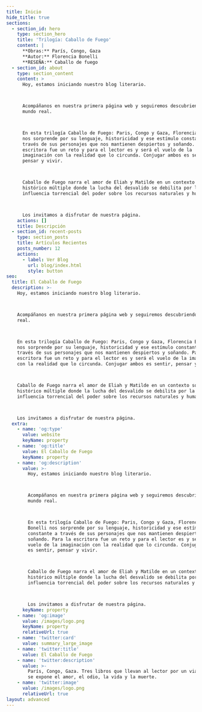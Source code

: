 ```yaml
---
title: Inicio
hide_title: true
sections:
  - section_id: hero
    type: section_hero
    title: 'Trilogía: Caballo de Fuego'
    content: |
      **Obras:** París, Congo, Gaza
      **Autor:** Florencia Bonelli
      **RESEÑA:** Caballo de fuego
  - section_id: about
    type: section_content
    content: >
      Hoy, estamos iniciando nuestro blog literario.



      Acompáñanos en nuestra primera página web y seguiremos descubriendo el
      mundo real.



      En esta trilogía Caballo de Fuego: Paris, Congo y Gaza, Florencia Bonelli
      nos sorprende por su lenguaje, historicidad y ese estímulo constante a
      través de sus personajes que nos mantienen despiertos y soñando. Para la
      escritora fue un reto y para el lector es y será el vuelo de la
      imaginación con la realidad que lo circunda. Conjugar ambos es sentir,
      pensar y vivir. 



      Caballo de Fuego narra el amor de Eliah y Matilde en un contexto socio
      histórico múltiple donde la lucha del desvalido se debilita por la
      influencia torrencial del poder sobre los recursos naturales y humanos. 



      Los invitamos a disfrutar de nuestra página.
    actions: []
    title: Descripción
  - section_id: recent-posts
    type: section_posts
    title: Artículos Recientes
    posts_number: 12
    actions:
      - label: Ver Blog
        url: blog/index.html
        style: button
seo:
  title: El Caballo de Fuego
  description: >-
    Hoy, estamos iniciando nuestro blog literario.



    Acompáñanos en nuestra primera página web y seguiremos descubriendo el mundo
    real.



    En esta trilogía Caballo de Fuego: Paris, Congo y Gaza, Florencia Bonelli
    nos sorprende por su lenguaje, historicidad y ese estímulo constante a
    través de sus personajes que nos mantienen despiertos y soñando. Para la
    escritora fue un reto y para el lector es y será el vuelo de la imaginación
    con la realidad que lo circunda. Conjugar ambos es sentir, pensar y vivir. 



    Caballo de Fuego narra el amor de Eliah y Matilde en un contexto socio
    histórico múltiple donde la lucha del desvalido se debilita por la
    influencia torrencial del poder sobre los recursos naturales y humanos. 



    Los invitamos a disfrutar de nuestra página.
  extra:
    - name: 'og:type'
      value: website
      keyName: property
    - name: 'og:title'
      value: El Caballo de Fuego
      keyName: property
    - name: 'og:description'
      value: >-
        Hoy, estamos iniciando nuestro blog literario.



        Acompáñanos en nuestra primera página web y seguiremos descubriendo el
        mundo real.



        En esta trilogía Caballo de Fuego: Paris, Congo y Gaza, Florencia
        Bonelli nos sorprende por su lenguaje, historicidad y ese estímulo
        constante a través de sus personajes que nos mantienen despiertos y
        soñando. Para la escritora fue un reto y para el lector es y será el
        vuelo de la imaginación con la realidad que lo circunda. Conjugar ambos
        es sentir, pensar y vivir. 



        Caballo de Fuego narra el amor de Eliah y Matilde en un contexto socio
        histórico múltiple donde la lucha del desvalido se debilita por la
        influencia torrencial del poder sobre los recursos naturales y humanos. 



        Los invitamos a disfrutar de nuestra página.
      keyName: property
    - name: 'og:image'
      value: /images/logo.png
      keyName: property
      relativeUrl: true
    - name: 'twitter:card'
      value: summary_large_image
    - name: 'twitter:title'
      value: El Caballo de Fuego
    - name: 'twitter:description'
      value: >-
        París, Congo, Gaza. Tres libros que llevan al lector por un viaje donde
        se expone el amor, el odio, la vida y la muerte.
    - name: 'twitter:image'
      value: /images/logo.png
      relativeUrl: true
layout: advanced
---
```

